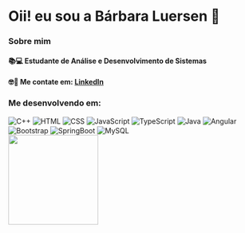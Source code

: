 <h1>Oii! eu sou a Bárbara Luersen 👋</h1> 
<div class="topicos">
  <h3>Sobre mim</h3>
  <h4>📚💻 Estudante de Análise e Desenvolvimento de Sistemas</h4>
  <h4>🤓🤝 Me contate em: <a href="www.linkedin.com/in/barbaraluersen">LinkedIn</a></h4>
</div>

<div class="tecnologiasEmDesenvolvimento">
  <h3>Me desenvolvendo em:</h3>
  <img align="center" alt="C++" src="https://img.shields.io/badge/C%2B%2B-00599C?style=for-the-badge&logo=c%2B%2B&logoColor=white">
  <img align="center" alt="HTML" src="https://img.shields.io/badge/HTML5-E34F26?style=for-the-badge&logo=html5&logoColor=white">
  <img align="center" alt="CSS" src="https://img.shields.io/badge/CSS-239120?&style=for-the-badge&logo=css3&logoColor=white">
  <img align="center" alt="JavaScript" src="https://img.shields.io/badge/JavaScript-F7DF1E?style=for-the-badge&logo=javascript&logoColor=black">
  <img align="center" alt="TypeScript" src="https://img.shields.io/badge/TypeScript-007ACC?style=for-the-badge&logo=typescript&logoColor=white">
  <img align="center" alt="Java" src="https://img.shields.io/badge/Java-ED8B00?style=for-the-badge&logo=openjdk&logoColor=white">
  <img align="center" alt="Angular" src="https://img.shields.io/badge/Angular-DD0031?style=for-the-badge&logo=angular&logoColor=white">
  <img align="center" alt="Bootstrap" src="https://img.shields.io/badge/Bootstrap-563D7C?style=for-the-badge&logo=bootstrap&logoColor=white">
  <img align="center" alt="SpringBoot" src="https://img.shields.io/badge/Spring-6DB33F?style=for-the-badge&logo=spring&logoColor=white">
  <img align="center" alt="MySQL" src="https://img.shields.io/badge/MySQL-00000F?style=for-the-badge&logo=mysql&logoColor=white">
  <img align="center" alt="" src="">
  <img align="center" alt="" src="">
  <img align="center" alt="" src="">
  <img align="center" alt="" src="">
  <img align="center" alt="" src="">
</div>

<div class="dadosDoGit">
  <img height="180em" src="https://github-readme-stats.vercel.app/api/top-langs/?username=barbaraLuersen&layout=compact&langs_count=16&theme=github_dark"/>
</div>
